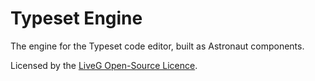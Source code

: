 # Typeset Engine
The engine for the Typeset code editor, built as Astronaut components.

Licensed by the [LiveG Open-Source Licence](LICENCE.md).
